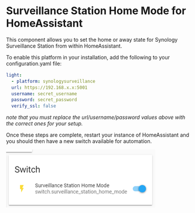 # Surveillance Station Home Mode for HomeAssistant

This component allows you to set the home or away state for Synology Surveillance Station from within HomeAssistant.

To enable this platform in your installation, add the following to your configuration.yaml file:

``` yaml
light:
  - platform: synologysurveillance
  url: https://192.168.x.x:5001
  username: secret_username
  password: secret_password
  verify_ssl: false
```

_note that you must replace the url/username/password values above with the correct ones for your setup._

Once these steps are complete, restart your instance of HomeAssistant and you should then have a new switch available for automation.

![capture.png](/capture.png)
